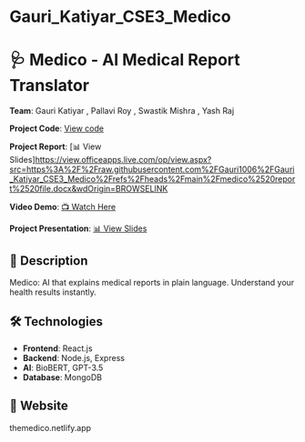 # Gauri_Katiyar_CSE3_Medico
# 🩺 Medico - AI Medical Report Translator  
**Team**: Gauri Katiyar , Pallavi Roy , Swastik Mishra , Yash Raj 

**Project Code**: [ View code](Medico_Presentation.pptx)

**Project Report**: [📊 View Slides]https://view.officeapps.live.com/op/view.aspx?src=https%3A%2F%2Fraw.githubusercontent.com%2FGauri1006%2FGauri_Katiyar_CSE3_Medico%2Frefs%2Fheads%2Fmain%2Fmedico%2520report%2520file.docx&wdOrigin=BROWSELINK

**Video Demo**: [📺 Watch Here](link_to_video_in_repo) 

**Project Presentation**: [📊 View Slides](Medico_Presentation.pptx)

## 📝 Description  
Medico: AI that explains medical reports in plain language. Understand your health results instantly.

## 🛠 Technologies  
- **Frontend**: React.js  
- **Backend**: Node.js, Express  
- **AI**: BioBERT, GPT-3.5  
- **Database**: MongoDB  

## 🚀 Website
themedico.netlify.app
